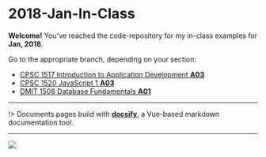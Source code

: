 # 2018-Jan-In-Class


**Welcome!** You've reached the code-repository for my in-class examples for **Jan, 2018**.

Go to the appropriate branch, depending on your section:

- [CPSC 1517 Introduction to Application Development **A03**](https://github.com/dgilleland/2018-Jan-In-Class/tree/CPSC-1517-A03)
- [CPSC 1520 JavaScript 1 **A03**](https://github.com/dgilleland/2018-Jan-In-Class/tree/CPSC-1520-A03)
- [DMIT 1508 Database Fundamentals **A01**](https://github.com/dgilleland/2018-Jan-In-Class/tree/DIMT-1508-A01)

----

!> Documents pages build with [**docsify**](https://docsify.js.org/#), a Vue-based markdown documentation tool.

---

[![](https://imgs.xkcd.com/comics/not_enough_work.png)](https://xkcd.com/554/)
